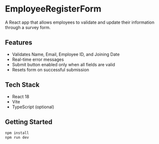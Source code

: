 # EmployeeRegisterForm

A React app that allows employees to validate and update their information through a survey form.

## Features

- Validates Name, Email, Employee ID, and Joining Date
- Real-time error messages
- Submit button enabled only when all fields are valid
- Resets form on successful submission

## Tech Stack

- React 18
- Vite
- TypeScript (optional)

## Getting Started

```bash
npm install
npm run dev
